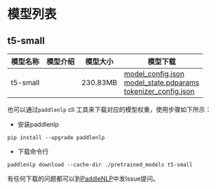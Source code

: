 #  模型列表

## t5-small

| 模型名称 | 模型介绍 | 模型大小  | 模型下载 |
| --- | --- | --- | --- |
|t5-small|  | 230.83MB | [model_config.json](https://bj.bcebos.com/paddlenlp/models/community/t5-small/model_config.json)<br>[model_state.pdparams](https://bj.bcebos.com/paddlenlp/models/community/t5-small/model_state.pdparams)<br>[tokenizer_config.json](https://bj.bcebos.com/paddlenlp/models/community/t5-small/tokenizer_config.json) |

也可以通过`paddlenlp` cli 工具来下载对应的模型权重，使用步骤如下所示：

* 安装paddlenlp

```shell
pip install --upgrade paddlenlp
```

* 下载命令行

```shell
paddlenlp download --cache-dir ./pretrained_models t5-small
```

有任何下载的问题都可以到[PaddleNLP](https://github.com/PaddlePaddle/PaddleNLP)中发Issue提问。